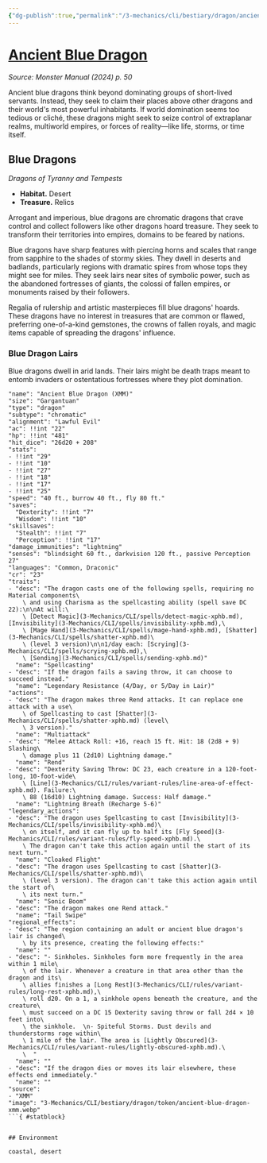 ```yaml
---
{"dg-publish":true,"permalink":"/3-mechanics/cli/bestiary/dragon/ancient-blue-dragon-xmm/","tags":["ttrpg-cli/compendium/src/5e/xmm","ttrpg-cli/monster/cr/23","ttrpg-cli/monster/environment/coastal","ttrpg-cli/monster/environment/desert","ttrpg-cli/monster/size/gargantuan","ttrpg-cli/monster/type/dragon/chromatic"],"noteIcon":""}
---
```


# [Ancient Blue Dragon](3-Mechanics\CLI\bestiary\dragon/ancient-blue-dragon-xmm.md)
*Source: Monster Manual (2024) p. 50*  

Ancient blue dragons think beyond dominating groups of short-lived servants. Instead, they seek to claim their places above other dragons and their world's most powerful inhabitants. If world domination seems too tedious or cliché, these dragons might seek to seize control of extraplanar realms, multiworld empires, or forces of reality—like life, storms, or time itself.

## Blue Dragons

*Dragons of Tyranny and Tempests*

- **Habitat.** Desert  
- **Treasure.** Relics  

Arrogant and imperious, blue dragons are chromatic dragons that crave control and collect followers like other dragons hoard treasure. They seek to transform their territories into empires, domains to be feared by nations.

Blue dragons have sharp features with piercing horns and scales that range from sapphire to the shades of stormy skies. They dwell in deserts and badlands, particularly regions with dramatic spires from whose tops they might see for miles. They seek lairs near sites of symbolic power, such as the abandoned fortresses of giants, the colossi of fallen empires, or monuments raised by their followers.

Regalia of rulership and artistic masterpieces fill blue dragons' hoards. These dragons have no interest in treasures that are common or flawed, preferring one-of-a-kind gemstones, the crowns of fallen royals, and magic items capable of spreading the dragons' influence.

### Blue Dragon Lairs

Blue dragons dwell in arid lands. Their lairs might be death traps meant to entomb invaders or ostentatious fortresses where they plot domination.

```statblock
"name": "Ancient Blue Dragon (XMM)"
"size": "Gargantuan"
"type": "dragon"
"subtype": "chromatic"
"alignment": "Lawful Evil"
"ac": !!int "22"
"hp": !!int "481"
"hit_dice": "26d20 + 208"
"stats":
- !!int "29"
- !!int "10"
- !!int "27"
- !!int "18"
- !!int "17"
- !!int "25"
"speed": "40 ft., burrow 40 ft., fly 80 ft."
"saves":
  "Dexterity": !!int "7"
  "Wisdom": !!int "10"
"skillsaves":
  "Stealth": !!int "7"
  "Perception": !!int "17"
"damage_immunities": "lightning"
"senses": "blindsight 60 ft., darkvision 120 ft., passive Perception 27"
"languages": "Common, Draconic"
"cr": "23"
"traits":
- "desc": "The dragon casts one of the following spells, requiring no Material components\
    \ and using Charisma as the spellcasting ability (spell save DC 22):\n\nAt will:\
    \ [Detect Magic](3-Mechanics/CLI/spells/detect-magic-xphb.md), [Invisibility](3-Mechanics/CLI/spells/invisibility-xphb.md),\
    \ [Mage Hand](3-Mechanics/CLI/spells/mage-hand-xphb.md), [Shatter](3-Mechanics/CLI/spells/shatter-xphb.md)\
    \ (level 3 version)\n\n1/day each: [Scrying](3-Mechanics/CLI/spells/scrying-xphb.md),\
    \ [Sending](3-Mechanics/CLI/spells/sending-xphb.md)"
  "name": "Spellcasting"
- "desc": "If the dragon fails a saving throw, it can choose to succeed instead."
  "name": "Legendary Resistance (4/Day, or 5/Day in Lair)"
"actions":
- "desc": "The dragon makes three Rend attacks. It can replace one attack with a use\
    \ of Spellcasting to cast [Shatter](3-Mechanics/CLI/spells/shatter-xphb.md) (level\
    \ 3 version)."
  "name": "Multiattack"
- "desc": "Melee Attack Roll: +16, reach 15 ft. Hit: 18 (2d8 + 9) Slashing\
    \ damage plus 11 (2d10) Lightning damage."
  "name": "Rend"
- "desc": "Dexterity Saving Throw: DC 23, each creature in a 120-foot-long, 10-foot-wide\
    \ [Line](3-Mechanics/CLI/rules/variant-rules/line-area-of-effect-xphb.md). Failure:\
    \ 88 (16d10) Lightning damage. Success: Half damage."
  "name": "Lightning Breath (Recharge 5-6)"
"legendary_actions":
- "desc": "The dragon uses Spellcasting to cast [Invisibility](3-Mechanics/CLI/spells/invisibility-xphb.md)\
    \ on itself, and it can fly up to half its [Fly Speed](3-Mechanics/CLI/rules/variant-rules/fly-speed-xphb.md).\
    \ The dragon can't take this action again until the start of its next turn."
  "name": "Cloaked Flight"
- "desc": "The dragon uses Spellcasting to cast [Shatter](3-Mechanics/CLI/spells/shatter-xphb.md)\
    \ (level 3 version). The dragon can't take this action again until the start of\
    \ its next turn."
  "name": "Sonic Boom"
- "desc": "The dragon makes one Rend attack."
  "name": "Tail Swipe"
"regional_effects":
- "desc": "The region containing an adult or ancient blue dragon's lair is changed\
    \ by its presence, creating the following effects:"
  "name": ""
- "desc": "- Sinkholes. Sinkholes form more frequently in the area within 1 mile\
    \ of the lair. Whenever a creature in that area other than the dragon and its\
    \ allies finishes a [Long Rest](3-Mechanics/CLI/rules/variant-rules/long-rest-xphb.md),\
    \ roll d20. On a 1, a sinkhole opens beneath the creature, and the creature\
    \ must succeed on a DC 15 Dexterity saving throw or fall 2d4 × 10 feet into\
    \ the sinkhole.  \n- Spiteful Storms. Dust devils and thunderstorms rage within\
    \ 1 mile of the lair. The area is [Lightly Obscured](3-Mechanics/CLI/rules/variant-rules/lightly-obscured-xphb.md).\
    \  "
  "name": ""
- "desc": "If the dragon dies or moves its lair elsewhere, these effects end immediately."
  "name": ""
"source":
- "XMM"
"image": "3-Mechanics/CLI/bestiary/dragon/token/ancient-blue-dragon-xmm.webp"
```{ #statblock}


## Environment

coastal, desert